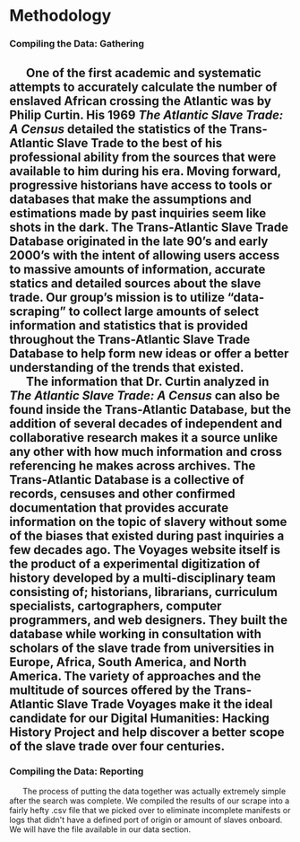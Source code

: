 # Methodology

### Compiling the Data: Gathering
&nbsp;&nbsp;&nbsp;&nbsp;&nbsp;&nbsp;One of the first academic and systematic attempts to accurately calculate the number of enslaved African crossing the Atlantic was by Philip Curtin. His 1969 *The Atlantic Slave Trade: A Census* detailed the statistics of the Trans-Atlantic Slave Trade to the best of his professional ability from the sources that were available to him during his era. Moving forward, progressive historians have access to tools or databases that make the assumptions and estimations made by past inquiries seem like shots in the dark. The Trans-Atlantic Slave Trade Database originated in the late 90’s and early 2000’s with the intent of allowing users access to massive amounts of information, accurate statics and detailed sources about the slave trade. Our group’s mission is to utilize “data-scraping” to collect large amounts of select information and statistics that is provided throughout the Trans-Atlantic Slave Trade Database to help form new ideas or offer a better understanding of the trends that existed.  
&nbsp;&nbsp;&nbsp;&nbsp;&nbsp;&nbsp;The information that Dr. Curtin analyzed in *The Atlantic Slave Trade: A Census* can also be found inside the Trans-Atlantic Database, but the addition of several decades of independent and collaborative research makes it a source unlike any other with how much information and cross referencing he makes across archives. The Trans-Atlantic Database is a collective of records, censuses and other confirmed documentation that provides accurate information on the topic of slavery without some of the biases that existed during past inquiries a few decades ago. The Voyages website itself is the product of a experimental digitization of history developed by a multi-disciplinary team consisting of; historians, librarians, curriculum specialists, cartographers, computer programmers, and web designers. They built the database while working in consultation with scholars of the slave trade from universities in Europe, Africa, South America, and North America. The variety of approaches and the multitude of sources offered by the Trans-Atlantic Slave Trade Voyages make it the ideal candidate for our Digital Humanities: Hacking History Project and help discover a better scope of the slave trade over four centuries.
---

### Compiling the Data: Reporting
&nbsp;&nbsp;&nbsp;&nbsp;&nbsp;&nbsp;The process of putting the data together was actually extremely simple after the search was complete. We compiled the results of our scrape into a fairly hefty .csv file that we picked over to eliminate incomplete manifests or logs that didn't have a defined port of origin or amount of slaves onboard. We will have the file available in our data section.
